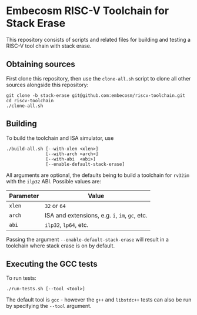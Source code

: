 Embecosm RISC-V Toolchain for Stack Erase
=========================================

This repository consists of scripts and related files for building and testing a
RISC-V tool chain with stack erase.

Obtaining sources
-----------------

First clone this repository, then use the `clone-all.sh` script to clone all
other sources alongside this repository:

```
git clone -b stack-erase git@github.com:embecosm/riscv-toolchain.git
cd riscv-toolchain
./clone-all.sh
```

Building
--------

To build the toolchain and ISA simulator, use

```
./build-all.sh [--with-xlen <xlen>]
               [--with-arch <arch>]
               [--with-abi  <abi>]
               [--enable-default-stack-erase]
```

All arguments are optional, the defaults being to build a toolchain for `rv32im`
with the `ilp32` ABI. Possible values are:

|Parameter  | Value                                          |
|-----------|------------------------------------------------|
| `xlen`    | `32` or `64`                                   |
| `arch`    | ISA and extensions, e.g. `i`, `im`, `gc`, etc. |
| `abi`     | `ilp32`, `lp64`, etc.                          |

Passing the argument `--enable-default-stack-erase` will result in a toolchain
where stack erase is on by default.

Executing the GCC tests
-----------------------

To run tests:

```
./run-tests.sh [--tool <tool>]
```

The default tool is `gcc` - however the `g++` and `libstdc++` tests can also be
run by specifying the `--tool` argument.
